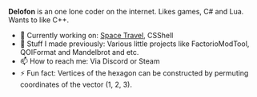 **Delofon** is an one lone coder on the internet. Likes games, C# and Lua. Wants to like C++.

- 🔭 Currently working on: [Space Travel](https://www.youtube.com/channel/UCPOBWUi5IWwl1faiPUXoylw), CSShell
- 📡 Stuff I made previously: Various little projects like FactorioModTool, QOIFormat and Mandelbrot and etc.
- 📫 How to reach me: Via Discord or Steam
- ⚡ Fun fact: Vertices of the hexagon can be constructed by permuting coordinates of the vector (1, 2, 3).

